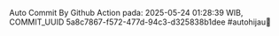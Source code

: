 Auto Commit By Github Action pada: 2025-05-24 01:28:39 WIB, COMMIT_UUID 5a8c7867-f572-477d-94c3-d325838b1dee #autohijau🗿
